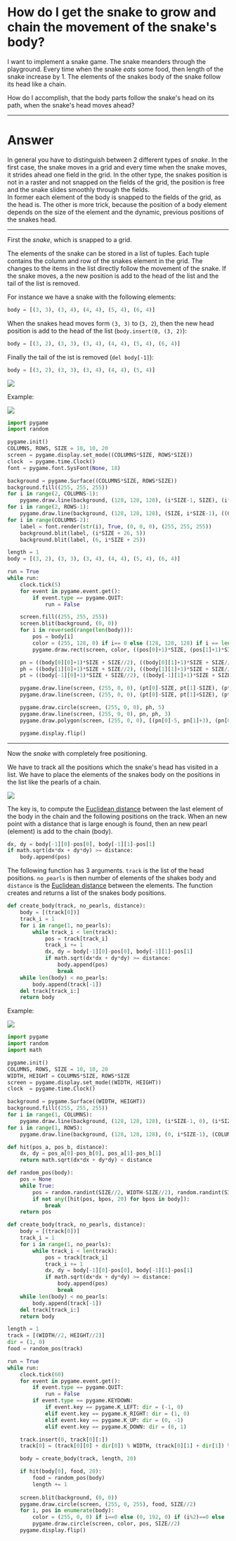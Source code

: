 # How do I get the snake to grow and chain the movement of the snake's body?

I want to implement a snake game. The snake meanders through the playground. Every time when the snake _eats_ some food, then length of the snake increase by 1.
The elements of the snakes body of the snake follow its head like a chain.

How do I accomplish, that the body parts follow the snake's head on its path, when the snake's head moves ahead?

---

# Answer

In general you have to distinguish between 2 different types of _snake_. In the first case, the snake moves in a grid and every time when the snake moves, it strides ahead one field in the grid. In the other type, the snakes position is not in a raster and not snapped on the fields of the grid, the position is free and the snake slides smoothly through the fields.  
In former each element of the body is snapped to the fields of the grid, as the head is. The other is more trick, because the position of a body element depends on the size of the element and the dynamic, previous positions of the snakes head.

---

First the _snake_, which is snapped to a grid.

The elements of the snake can be stored in a list of tuples.  Each tuple contains the column and row of the snakes element in the grid. The changes to the items in the list directly follow the movement of the snake. If the snake moves, a the new position is add to the head of the list and the tail of the list is removed.  

For instance we have a snake with the following elements:

```py
body = [(3, 3), (3, 4), (4, 4), (5, 4), (6, 4)]
```

When the snakes head moves form `(3, 3)` to (`3, 2`), then the new head position is add to the head of the list (`body.insert(0, (3, 2)`):

```py
body = [(3, 2), (3, 3), (3, 4), (4, 4), (5, 4), (6, 4)]
```

Finally the tail of the ist is removed (`del body[-1]`):

```py
body = [(3, 2), (3, 3), (3, 4), (4, 4), (5, 4)]
```

![](https://i.imgur.com/1EoDFcU.png)

Example:

![](https://i.imgur.com/aglb1HN.gif)

```py
import pygame
import random

pygame.init()
COLUMNS, ROWS, SIZE = 10, 10, 20
screen = pygame.display.set_mode((COLUMNS*SIZE, ROWS*SIZE))
clock  = pygame.time.Clock()
font = pygame.font.SysFont(None, 18)

background = pygame.Surface((COLUMNS*SIZE, ROWS*SIZE))
background.fill((255, 255, 255))
for i in range(2, COLUMNS-1):
    pygame.draw.line(background, (128, 128, 128), (i*SIZE-1, SIZE), (i*SIZE-1, (ROWS-1)*SIZE), 2)
for i in range(2, ROWS-1):
    pygame.draw.line(background, (128, 128, 128), (SIZE, i*SIZE-1), ((COLUMNS-1)*SIZE, i*SIZE-1), 2)
for i in range(COLUMNS-2):
    label = font.render(str(i), True, (0, 0, 0), (255, 255, 255))
    background.blit(label, (i*SIZE + 26, 5))
    background.blit(label, (6, i*SIZE + 25))

length = 1
body = [(3, 2), (3, 3), (3, 4), (4, 4), (5, 4), (6, 4)]

run = True
while run:
    clock.tick(5)
    for event in pygame.event.get():
        if event.type == pygame.QUIT:
            run = False

    screen.fill((255, 255, 255))
    screen.blit(background, (0, 0))
    for i in reversed(range(len(body))):
        pos = body[i]
        color = (255, 128, 0) if i== 0 else (128, 128, 128) if i == len(body)-1 else (0, 128, 0)
        pygame.draw.rect(screen, color, ((pos[0]+1)*SIZE, (pos[1]+1)*SIZE, SIZE, SIZE), 6)

    pn = ((body[0][0]+1)*SIZE + SIZE//2), ((body[0][1]+1)*SIZE + SIZE//2)
    ph = ((body[1][0]+1)*SIZE + SIZE//2), ((body[1][1]+1)*SIZE + SIZE//2)
    pt = ((body[-1][0]+1)*SIZE + SIZE//2), ((body[-1][1]+1)*SIZE + SIZE//2)

    pygame.draw.line(screen, (255, 0, 0), (pt[0]-SIZE, pt[1]-SIZE), (pt[0]+SIZE, pt[1]+SIZE), 3)
    pygame.draw.line(screen, (255, 0, 0), (pt[0]-SIZE, pt[1]+SIZE), (pt[0]+SIZE, pt[1]-SIZE), 3)

    pygame.draw.circle(screen, (255, 0, 0), ph, 5)
    pygame.draw.line(screen, (255, 0, 0), pn, ph, 3)
    pygame.draw.polygon(screen, (255, 0, 0), [(pn[0]-5, pn[1]+3), (pn[0]+5, pn[1]+3), (pn[0], pn[1]-7)])

    pygame.display.flip()
``` 

---

Now the _snake_ with completely free positioning.

We have to track all the positions which the snake's head has visited in a list. We have to place the elements of the snakes body on the positions in the list like the pearls of a chain.

![](https://i.imgur.com/N6QIt6a.png)

The key is, to compute the [Euclidean distance](https://en.wikipedia.org/wiki/Euclidean_distance) between the last element of the body in the chain and the following positions on the track.
When an new point with a distance that is large enough is found, then an new pearl (element) is add to the chain (body).

```py
dx, dy = body[-1][0]-pos[0], body[-1][1]-pos[1]
if math.sqrt(dx*dx + dy*dy) >= distance:
    body.append(pos)
```

The following function has 3 arguments. `track` is the list of the head positions. `no_pearls` is then number of elements of the shakes body and `distance` is the [Euclidean distance](https://en.wikipedia.org/wiki/Euclidean_distance) between the elements. The function creates and returns a list of the snakes body positions.

```py
def create_body(track, no_pearls, distance):
    body = [(track[0])]
    track_i = 1
    for i in range(1, no_pearls):
        while track_i < len(track):
            pos = track[track_i]
            track_i += 1
            dx, dy = body[-1][0]-pos[0], body[-1][1]-pos[1]
            if math.sqrt(dx*dx + dy*dy) >= distance:
                body.append(pos)
                break
    while len(body) < no_pearls:
        body.append(track[-1])
    del track[track_i:]
    return body
```

Example:

![](https://i.imgur.com/QrA5rTb.gif)

```py
import pygame
import random
import math

pygame.init()
COLUMNS, ROWS, SIZE = 10, 10, 20
WIDTH, HEIGHT = COLUMNS*SIZE, ROWS*SIZE
screen = pygame.display.set_mode((WIDTH, HEIGHT))
clock  = pygame.time.Clock()

background = pygame.Surface((WIDTH, HEIGHT))
background.fill((255, 255, 255))
for i in range(1, COLUMNS):
    pygame.draw.line(background, (128, 128, 128), (i*SIZE-1, 0), (i*SIZE-1, ROWS*SIZE), 2)
for i in range(1, ROWS):
    pygame.draw.line(background, (128, 128, 128), (0, i*SIZE-1), (COLUMNS*SIZE, i*SIZE-1), 2)

def hit(pos_a, pos_b, distance):
    dx, dy = pos_a[0]-pos_b[0], pos_a[1]-pos_b[1]
    return math.sqrt(dx*dx + dy*dy) < distance

def random_pos(body):
    pos = None
    while True:
        pos = random.randint(SIZE//2, WIDTH-SIZE//2), random.randint(SIZE//2, HEIGHT-SIZE//2)
        if not any([hit(pos, bpos, 20) for bpos in body]):
            break    
    return pos

def create_body(track, no_pearls, distance):
    body = [(track[0])]
    track_i = 1
    for i in range(1, no_pearls):
        while track_i < len(track):
            pos = track[track_i]
            track_i += 1
            dx, dy = body[-1][0]-pos[0], body[-1][1]-pos[1]
            if math.sqrt(dx*dx + dy*dy) >= distance:
                body.append(pos)
                break
    while len(body) < no_pearls:
        body.append(track[-1])
    del track[track_i:]
    return body

length = 1
track = [(WIDTH//2, HEIGHT//2)]
dir = (1, 0)
food = random_pos(track)

run = True
while run:
    clock.tick(60)
    for event in pygame.event.get():
        if event.type == pygame.QUIT:
            run = False
        if event.type == pygame.KEYDOWN:
            if event.key == pygame.K_LEFT: dir = (-1, 0)
            elif event.key == pygame.K_RIGHT: dir = (1, 0)
            elif event.key == pygame.K_UP: dir = (0, -1)
            elif event.key == pygame.K_DOWN: dir = (0, 1)

    track.insert(0, track[0][:])    
    track[0] = (track[0][0] + dir[0]) % WIDTH, (track[0][1] + dir[1]) % HEIGHT

    body = create_body(track, length, 20)

    if hit(body[0], food, 20):
        food = random_pos(body)
        length += 1 
        
    screen.blit(background, (0, 0))
    pygame.draw.circle(screen, (255, 0, 255), food, SIZE//2)
    for i, pos in enumerate(body):
        color = (255, 0, 0) if i==0 else (0, 192, 0) if (i%2)==0 else (255, 128, 0)
        pygame.draw.circle(screen, color, pos, SIZE//2)
    pygame.display.flip()
```